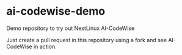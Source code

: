 # ai-codewise-demo
Demo repository to try out NextLinux AI-CodeWise

Just create a pull request in this repository using a fork and see AI-CodeWise in action. 
